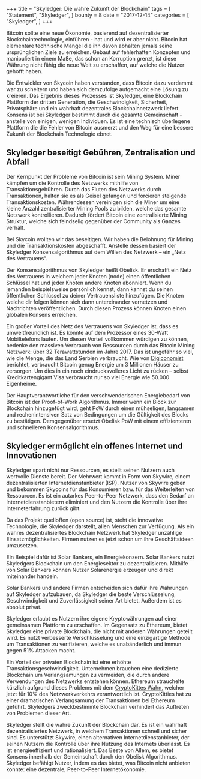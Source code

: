+++
title = "Skyledger: Die wahre Zukunft der Blockchain"
tags = [
    "Statement",
    "Skyledger",
]
bounty = 8
date = "2017-12-14"
categories = [
    "Skyledger",
]
+++

Bitcoin sollte eine neue Ökonomie, basierend auf dezentralisierter Blockchaintechnologie, einführen - hat und wird er aber nicht. Bitcoin hat elementare technische Mängel die ihn davon abhalten jemals seine ursprünglichen Ziele zu erreichen. Gebaut auf fehlerhaften Konzepten und manipuliert in einem Maße, das schon an Korruption grenzt, ist diese Währung nicht fähig die neue Welt zu erschaffen, auf welche die Nutzer gehofft haben.

Die Entwickler von Skycoin haben verstanden, dass Bitcoin dazu verdammt war zu scheitern und haben sich demzufolge aufgemacht eine Lösung zu kreieren. Das Ergebnis dieses Prozesses ist Skyledger, eine Blockchain Plattform der dritten Generation, die Geschwindigkeit, Sicherheit, Privatsphäre und ein wahrhaft dezentrales Blockchainnetzwerk liefert. Konsens ist bei Skyledger bestimmt durch die gesamte Gemeinschaft - anstelle von einigen, wenigen Individuen. Es ist eine technisch überlegene Plattform die die Fehler von Bitcoin ausmerzt und den Weg für eine bessere Zukunft der Blockchain Technologie ebnet.


## Skyledger beseitigt Gebühren, Zentralisation und Abfall

Der Kernpunkt der Probleme von Bitcoin ist sein Mining System. Miner kämpfen um die Kontrolle des Netzwerks mithilfe von Transaktionsgebühren. Durch das Fluten des Netzwerks durch Transaktionen, halten sie es als Geisel gefangen und forcieren steigende Transaktionskosten. Währendessen vereinigen sich die Miner um eine kleine Anzahl zentralisierter Mining Pools zu bilden, welche das gesamte Netzwerk kontrollieren. Dadurch fördert Bitcoin eine zentralisierte Mining Struktur, welche sich feindselig gegenüber der Community als Ganzes verhält.

Bei Skycoin wollten wir das beseitigen. Wir haben die Belohnung für Mining und die Transaktionskosten abgeschafft. Anstelle dessen basiert der Skyledger Konsensalgorithmus auf dem Willen des Netzwerk – ein „Netz des Vertrauens“. 

Der Konsensalgorithmus von Skyledger heißt Obelisk. Er erschafft ein Netz des Vertrauens in welchem jeder Knoten (node) einen öffentlichen Schlüssel hat und jeder Knoten andere Knoten abonniert. Wenn du jemanden beispielsweise persönlich kennst, dann kannst du seinen öffentlichen Schlüssel zu deiner Vertrauensliste hinzufügen. Die Knoten welche dir folgen können sich dann untereinander vernetzen und Nachrichten veröffentlichen. Durch diesen Prozess können Knoten einen globalen Konsens erreichen. 

Ein großer Vorteil des Netz des Vertrauens von Skyledger ist, dass es umweltfreundlich ist. Es könnte auf dem Prozessor eines 30-Watt Mobiltelefons laufen. Um diesen Vorteil vollkommen würdigen zu können, bedenke den massiven Verbrauch von Ressourcen durch das Bitcoin Mining Netzwerk: über 32 Terawattstunden im Jahre 2017. Das ist ungefähr so viel, wie die Menge, die das Land Serbien verbraucht. Wie von [Digiconomist](https://digiconomist.net/bitcoin-energy-consumption) berichtet, verbraucht Bitcoin genug Energie um 3 Millionen Häuser zu versorgen. Um dies in ein noch eindrucksvolleres Licht zu rücken – selbst Kreditkartengigant Visa verbraucht nur so viel Energie wie 50.000 Eigenheime.

Der Hauptverantwortliche für den verschwenderischen Energiebedarf von Bitcoin ist der Proof-of-Work Algorithmus. Immer wenn ein Block zur Blockchain hinzugefügt wird, geht PoW durch einen mühseligen, langsamen und rechenintensiven Satz von Bedingungen um die Gültigkeit des Blocks zu bestätigen. Demgegenüber ersetzt Obelisk PoW mit einem effizienteren und schnelleren Konsensalgorithmus.

## Skyledger ermöglicht ein offenes Internet und Innovationen

Skyledger spart nicht nur Ressourcen, es stellt seinen Nutzern auch wertvolle Dienste bereit. Der Mehrwert kommt in Form von Skywire, einem dezentralisierten Internetdienstanbieter (ISP). Nutzer von Skywire geben und bekommen Skycoins für das Konsumieren bzw. für das Weiterleiten von Ressourcen. Es ist ein autarkes Peer-to-Peer Netzwerk, dass den Bedarf an Internetdienstanbietern eliminiert und den Nutzern die Kontrolle über ihre Interneterfahrung zurück gibt.

Da das Projekt quelloffen (open source) ist, steht die innovative Technologie, die Skyledger darstellt, allen Menschen zur Verfügung. Als ein wahres dezentralisiertes Blockchain Netzwerk hat Skyledger unzählige Einsatzmöglichkeiten. Firmen nutzen es jetzt schon um ihre Geschäftsideen umzusetzen.

Ein Beispiel dafür ist Solar Bankers, ein Energiekonzern. Solar Bankers nutzt Skyledgers Blockchain um den Energiesektor zu dezentralisieren. Mithilfe von Solar Bankers können Nutzer Solarenergie erzeugen und direkt miteinander handeln. 

Solar Bankers und andere Firmen entscheiden sich dafür ihre Währungen auf Skyledger aufzubauen, da Skyledger die beste Verschlüsselung, Geschwindigkeit und Zuverlässigkeit seiner Art bietet. Außerdem ist es absolut privat. 

Skyledger erlaubt es Nutzern ihre eigene Kryptowährungen auf einer gemeinsamen Plattform zu erschaffen. Im Gegensatz zu Ethereum, bietet Skyledger eine private Blockchain, die nicht mit anderen Währungen geteilt wird. Es nutzt verbesserte Verschlüsselung und eine einzigartige Methode um Transaktionen zu verifizieren, welche es unabänderlich und immun gegen 51% Attacken macht.

Ein Vorteil der privaten Blockchain ist eine erhöhte Transaktionsgeschwindigkeit. Unternehmen brauchen eine dedizierte Blockchain um Verlangsamungen zu vermeiden, die durch andere Verwendungen des Netzwerks entstehen können. Ethereum strauchelte kürzlich aufgrund dieses Problems mit dem [CryptoKittes Wahn](http://www.bbc.co.uk/news/technology-42237162), welcher jetzt für 10% des Netzwerkverkehrs verantwortlich ist. CryptoKitties hat zu einer dramatischen Verlangsamung der Transaktionen bei Ethereum geführt. Skyledgers zweckbestimmte Blockchain verhindert das Auftreten von Problemen dieser Art.

Skyledger stellt die wahre Zukunft der Blockchain dar. Es ist ein wahrhaft dezentralisiertes Netzwerk, in welchem Transaktionen schnell und sicher sind. Es unterstützt Skywire, einen alternativen Internetdienstanbieter, der seinen Nutzern die Kontrolle über ihre Nutzung des Internets überlässt. Es ist energieeffizient und rationalisiert. Das Beste von Allem, es bietet Konsens innerhalb der Gemeinschaft durch den Obelisk Algorithmus. Skyledger befähigt Nutzer, indem es das bietet, was Bitcoin nicht anbieten konnte: eine dezentrale, Peer-to-Peer Internetökonomie.

